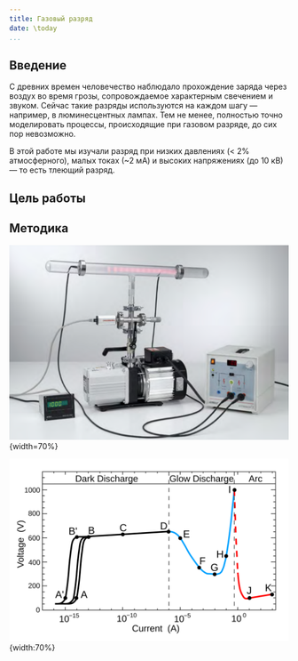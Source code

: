 ```yaml
---
title: Газовый разряд
date: \today
...
```


## Введение

С древних времен человечество наблюдало прохождение заряда через воздух во время грозы, сопровождаемое характерным свечением и звуком. Сейчас такие разряды используются на каждом шагу — например, в люминесцентных лампах. Тем не менее, полностью точно моделировать процессы, происходящие при газовом разряде, до сих пор невозможно.

В этой работе мы изучали разряд при низких давлениях (< 2% атмосферного), малых токах (~2 мА) и высоких напряжениях (до 10 кВ) — то есть тлеющий разряд.

## Цель работы

## Методика

![image-20220502225131905](images_src/image-20220502225131905.png){width=70%}





![ВАХ разряда при давлении 1 Тор и расстоянию между электродамв 50 см в неоне](images_src/Glow_discharge_current-voltage_curve_English.svg){width:70%}

